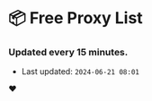 # :package: Free Proxy List
### Updated every 15 minutes.

- Last updated: `2024-06-21 08:01`

:heart:
